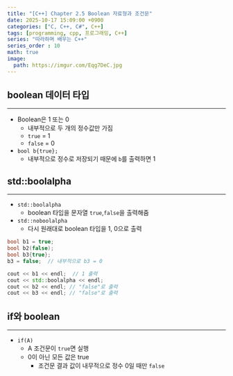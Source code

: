 ```yaml
---
title: "[C++] Chapter 2.5 Boolean 자료형과 조건문"
date: 2025-10-17 15:09:00 +0900
categories: ["C, C++, C#", C++]
tags: [programming, cpp, 프로그래밍, C++]
series: "따라하며 배우는 C++"
series_order : 10
math: true
image:
  path: https://imgur.com/Eqg7DeC.jpg
---
```


## boolean 데이터 타입

---

- Boolean은 1 또는 0
  - 내부적으로 두 개의 정수값만 가짐
  - `true` = 1
  - `false` = 0
- `bool b{true};`
  - 내부적으로 정수로 저장되기 때문에 `b`를 출력하면 1

## std::boolalpha

---

- `std::boolalpha`
  - boolean 타입을 문자열 `true`,`false`을 출력해줌
- `std::noboolalpha`
  - 다시 원래대로 boolean 타입을 1, 0으로 출력

```cpp
bool b1 = true;
bool b2(false);
bool b3{true};
b3 = false;  // 내부적으로 b3 = 0

cout << b1 << endl;  // 1 출력
cout << std::boolalpha << endl;  
cout << b2 << endl; // "false"로 출력
cout << b3 << endl; // "false"로 출력
```

## if와 boolean

---

- `if(A)`
  - A 조건문이 `true`면 실행
  - 0이 아닌 모든 값은 true
    - 조건문 결과 값이 내무적으로 정수 0일 때만 `false`
